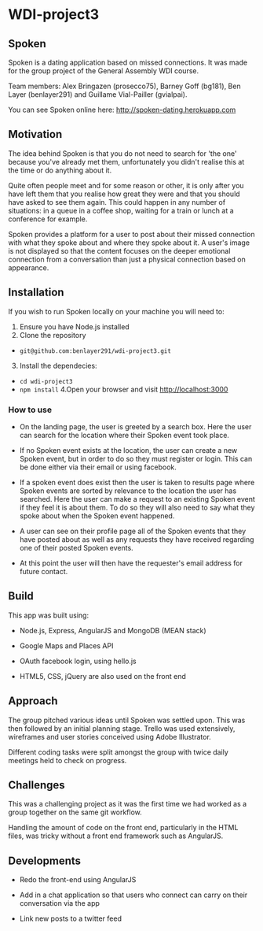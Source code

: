 # WDI-project3

## Spoken
Spoken is a dating application based on missed connections. It was made for the group project of the General Assembly WDI course.

Team members: Alex Bringazen (prosecco75), Barney Goff (bg181), Ben Layer (benlayer291) and Guillame Vial-Pailler (gvialpai).

You can see Spoken online here: <http://spoken-dating.herokuapp.com>

## Motivation
The idea behind Spoken is that you do not need to search for 'the one' because you've already met them, unfortunately you didn't realise this at the time or do anything about it. 

Quite often people meet and for some reason or other, it is only after you have left them that you realise how great they were and that you should have asked to see them again. This could happen in any number of situations: in a queue in a coffee shop, waiting for a train or lunch at a conference for example. 

Spoken provides a platform for a user to post about their missed connection with what they spoke about and where they spoke about it. A user's image is not displayed so that the content focuses on the deeper emotional connection from a conversation than just a physical connection based on appearance.

## Installation
If you wish to run Spoken locally on your machine you will need to:

1. Ensure you have Node.js installed
2. Clone the repository
 * ``git@github.com:benlayer291/wdi-project3.git``
3. Install the dependecies:
 * ``cd wdi-project3``
 * ``npm install``
4.Open your browser and visit <http://localhost:3000>

### How to use

* On the landing page, the user is greeted by a search box. Here the user can search for the location where their Spoken event took place.

* If no Spoken event exists at the location, the user can create a new Spoken event, but in order to do so they must register or login. This can be done either via their email or using facebook.

* If a spoken event does exist then the user is taken to results page where Spoken events are sorted by relevance to the location the user has searched. Here the user can make a request to an existing Spoken event if they feel it is about them. To do so they will also need to say what they spoke about when the Spoken event happened. 

* A user can see on their profile page all of the Spoken events that they have posted about as well as any requests they have received regarding one of their posted Spoken events. 

* At this point the user will then have the requester's email address for future contact.

## Build
This app was built using:

- Node.js, Express, AngularJS and MongoDB (MEAN stack)

- Google Maps and Places API

- OAuth facebook login, using hello.js

- HTML5, CSS, jQuery are also used on the front end

## Approach
The group pitched various ideas until Spoken was settled upon. This was then followed by an initial planning stage. Trello was used extensively, wireframes and user stories conceived using Adobe Illustrator.

Different coding tasks were split amongst the group with twice daily meetings held to check on progress.

## Challenges

This was a challenging project as it was the first time we had worked as a group together on the same git workflow. 

Handling the amount of code on the front end, particularly in the HTML files, was tricky without a front end framework such as AngularJS.

## Developments

- Redo the front-end using AngularJS

- Add in a chat application so that users who connect can carry on their conversation via the app

- Link new posts to a twitter feed

